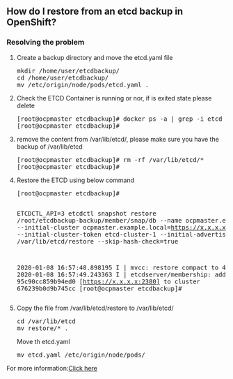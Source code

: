 <h2>How do I restore from an etcd backup in OpenShift?</h2>

<h3>Resolving the problem</h3>
<ol>
  <li>Create a backup directory and move the etcd.yaml file</li>
  <pre>mkdir /home/user/etcdbackup/
cd /home/user/etcdbackup/
mv /etc/origin/node/pods/etcd.yaml .</pre>
  <li>Check the ETCD Container is running or nor, if is exited state please delete</li>
  <pre>[root@ocpmaster etcdbackup]# docker ps -a | grep -i etcd
[root@ocpmaster etcdbackup]#</pre>
  <li>remove the content from /var/lib/etcd/, please make sure you have the backup of /var/lib/etcd</li>
  <pre>[root@ocpmaster etcdbackup]# rm -rf /var/lib/etcd/*
[root@ocpmaster etcdbackup]#</pre>
  <li>Restore the ETCD using below command</li>
  <pre>[root@ocpmaster etcdbackup]# 

ETCDCTL_API=3 etcdctl snapshot restore /root/etcdbackup-backup/member/snap/db --name ocpmaster.example.local --initial-cluster ocpmaster.example.local=https://x.x.x.x:2380 --initial-cluster-token etcd-cluster-1 --initial-advertise-peer-urls https://x.x.x.x:2380 --data-dir /var/lib/etcd/restore --skip-hash-check=true

2020-01-08 16:57:48.898195 I | mvcc: restore compact to 48520210
2020-01-08 16:57:49.243363 I | etcdserver/membership: added member 95c90cc859b94ed0 [https://x.x.x.x:2380] to cluster 676239b0d9b745cc
[root@ocpmaster etcdbackup]#</pre>
<li>Copy the file from /var/lib/etcd/restore to /var/lib/etcd/</li>
<pre>cd /var/lib/etcd
mv restore/* .</pre>
<p>Move th etcd.yaml</p>
<pre>mv etcd.yaml /etc/origin/node/pods/</pre>
</ol>

<p>For more information:<a href="https://access.redhat.com/solutions/4013381">Click here</a></p>
